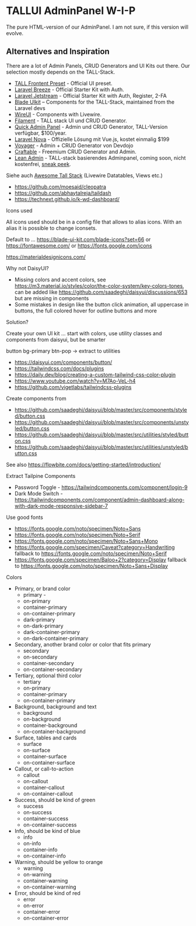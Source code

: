 # TALLUI AdminPanel W-I-P

The pure HTML-version of our AdminPanel. I am not sure, if this version will evolve.

## Alternatives and Inspiration

There are a lot of Admin Panels, CRUD Generators and UI Kits out there. Our selection mostly depends on the TALL-Stack.

- [TALL Frontent Preset](https://github.com/laravel-frontend-presets/tall) - Official UI preset.
- [Laravel Breeze](https://laravel.com/docs/9.x/starter-kits) - Official Starter Kit with Auth.
- [Laravel Jetstream](https://jetstream.laravel.com/) - Official Starter Kit with Auth, Register, 2-FA
- [Blade UIkit](https://blade-ui-kit.com/) – Components for the TALL-Stack, maintained from the Laravel devs
- [WireUI](https://livewire-wireui.com/) - Components with Livewire.
- [Filament](https://filamentphp.com/) - TALL stack UI und CRUD Generator.
- [Quick Admin Panel](https://quickadminpanel.com/) - Admin und CRUD Generator, TALL-Version verfügbar, $100/year.
- [Laravel Nova](https://nova.laravel.com/) - Offizielle Lösung mit Vue.js, kostet einmalig $199
- [Voyager](https://voyager.devdojo.com/) - Admin + CRUD Generator von Devdojo
- [Craftable](https://getcraftable.com/) - Freemium CRUD Generator and Admin.
- [Lean Admin](https://lean-admin.dev/) - TALL-stack basierendes Adminpanel, coming soon, nicht kostenfrei, [sneak peek](https://laravel-news.com/lean-admin-sneak-peek).

Siehe auch [Awesome Tall Stack](https://github.com/livewire/awesome-tall-stack) (Livewire Datatables, Views etc.)

- https://github.com/moesaid/cleopatra
- https://github.com/abhaytalreja/taildash
- https://technext.github.io/k-wd-dashboard/



Icons used

All icons used should be in a config file that allows to alias icons. With an alias it is possible to change iconsets.

Default to ... https://blade-ui-kit.com/blade-icons?set=66 or https://fontawesome.com/ or https://fonts.google.com/icons

https://materialdesignicons.com/





Why not DaisyUI?

- Missing colors and accent colors, see https://m3.material.io/styles/color/the-color-system/key-colors-tones, can be added like https://github.com/saadeghi/daisyui/discussions/653 but are missing in components
- Some mistakes in design like the button click animation, all uppercase in buttons, the full colored hover for outline buttons and more



Solution?

Create your own UI kit ... start with colors, use utility classes and components from daisyui, but be smarter

button bg-primary btn-pop -> extract to utilities

- https://daisyui.com/components/button/
- https://tailwindcss.com/docs/plugins
- https://daily.dev/blog/creating-a-custom-tailwind-css-color-plugin
- https://www.youtube.com/watch?v=M7Ao-VeL-h4
- https://github.com/vigetlabs/tailwindcss-plugins

Create components from

- https://github.com/saadeghi/daisyui/blob/master/src/components/styled/button.css
- https://github.com/saadeghi/daisyui/blob/master/src/components/unstyled/button.css
- https://github.com/saadeghi/daisyui/blob/master/src/utilities/styled/button.css
- https://github.com/saadeghi/daisyui/blob/master/src/utilities/unstyled/button.css

See also https://flowbite.com/docs/getting-started/introduction/



Extract Tailpine Components

- Password Toggle - https://tailwindcomponents.com/component/login-9
- Dark Mode Switch - https://tailwindcomponents.com/component/admin-dashboard-along-with-dark-mode-responsive-sidebar-7



Use good fonts

- https://fonts.google.com/noto/specimen/Noto+Sans
- https://fonts.google.com/noto/specimen/Noto+Serif
- https://fonts.google.com/noto/specimen/Noto+Sans+Mono
- https://fonts.google.com/specimen/Caveat?category=Handwriting fallback to https://fonts.google.com/noto/specimen/Noto+Serif
- https://fonts.google.com/specimen/Baloo+2?category=Display fallback to https://fonts.google.com/noto/specimen/Noto+Sans+Display



Colors

- Primary, or brand color
  - primary - 
  - on-primary
  - container-primary
  - on-container-primary
  - dark-primary
  - on-dark-primary
  - dark-container-primary
  - on-dark-container-primary
- Secondary, another brand color or color that fits primary
  - secondary
  - on-secondary
  - container-secondary
  - on-container-secondary
- Tertiary, optional third color
  - tertiary 
  - on-primary
  - container-primary
  - on-container-primary
- Background, background and text
  - background
  - on-background
  - container-background
  - on-container-background
- Surface, tables and cards
  - surface
  - on-surface
  - container-surface
  - on-container-surface
- Callout, or call-to-action
  - callout
  - on-callout
  - container-callout
  - on-container-callout
- Success, should be kind of green
  - success
  - on-success
  - container-success
  - on-container-success
- Info, should be kind of blue
  - info
  - on-info
  - container-info
  - on-container-info
- Warning, should be yellow to orange
  - warning
  - on-warning
  - container-warning
  - on-container-warning
- Error, should be kind of red
  - error
  - on-error
  - container-error
  - on-container-error
